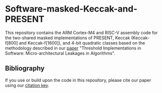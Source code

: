 # Software-masked-Keccak-and-PRESENT
This repository contains the ARM Cortex-M4 and RISC-V assembly code for the two-shared masked implementations of PRESENT, Keccak (Keccak-f[800] and Keccak-f[1600]), and 4-bit quadratic classes based on the methodology described in our [paper](https://eprint.iacr.org/2022/1546) "Threshold Implementations in Software: Micro-architectural Leakages in Algorithms".

## Bibliography

If you use or build upon the code in this repository, please cite our paper using our [citation key](./CITATION).
